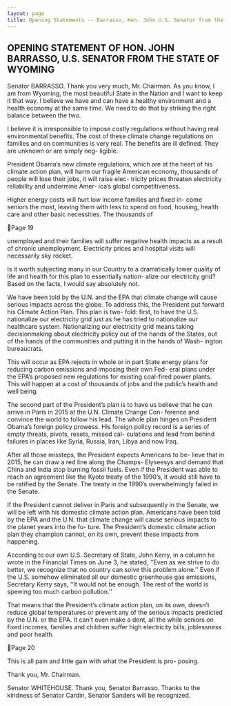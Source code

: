 ```yaml
---
layout: page
title: Opening Statements -- Barrasso, Hon. John U.S. Senator from the State of Wyoming
---
```


## OPENING STATEMENT OF HON. JOHN BARRASSO, U.S. SENATOR FROM THE STATE OF WYOMING 

Senator BARRASSO. Thank you very much, Mr. Chairman. 
As you know, I am from Wyoming, the most beautiful State in 
the Nation and I want to keep it that way. I believe we have and 
can have a healthy environment and a health economy at the same 
time. We need to do that by striking the right balance between the 
two. 

I believe it is irresponsible to impose costly regulations without 
having real environmental benefits. The cost of these climate 
change regulations on families and on communities is very real. 
The benefits are ill defined. They are unknown or are simply neg-
ligible. 

President Obama’s new climate regulations, which are at the 
heart of his climate action plan, will harm our fragile American 
economy, thousands of people will lose their jobs, it will raise elec-
tricity prices threaten electricity reliability and undermine Amer-
ica’s global competitiveness. 

Higher energy costs will hurt low income families and fixed in-
come seniors the most, leaving them with less to spend on food, 
housing, health care and other basic necessities. The thousands of 

Page 19 

unemployed and their families will suffer negative health impacts 
as a result of chronic unemployment. Electricity prices and hospital 
visits will necessarily sky rocket. 

Is it worth subjecting many in our Country to a dramatically 
lower quality of life and health for this plan to essentially nation-
alize our electricity grid? Based on the facts, I would say absolutely 
not. 

We have been told by the U.N. and the EPA that climate change 
will cause serious impacts across the globe. To address this, the 
President put forward his Climate Action Plan. This plan is two-
fold: first, to have the U.S. nationalize our electricity grid just as 
he has tried to nationalize our healthcare system. 
Nationalizing our electricity grid means taking decisionmaking 
about electricity policy out of the hands of the States, out of the 
hands of the communities and putting it in the hands of Wash-
ington bureaucrats. 

This will occur as EPA rejects in whole or in part State energy 
plans for reducing carbon emissions and imposing their own Fed-
eral plans under the EPA’s proposed new regulations for existing 
coal-fired power plants. This will happen at a cost of thousands of 
jobs and the public’s health and well being. 

The second part of the President’s plan is to have us believe that 
he can arrive in Paris in 2015 at the U.N. Climate Change Con-
ference and convince the world to follow his lead. The whole plan 
hinges on President Obama’s foreign policy prowess. His foreign 
policy record is a series of empty threats, pivots, resets, missed cal-
culations and lead from behind failures in places like Syria, Russia, 
Iran, Libya and now Iraq. 

After all those missteps, the President expects Americans to be-
lieve that in 2015, he can draw a red line along the Champs- 
Elyseesys and demand that China and India stop burning fossil 
fuels. Even if the President was able to reach an agreement like 
the Kyoto treaty of the 1990’s, it would still have to be ratified by 
the Senate. The treaty in the 1990’s overwhelmingly failed in the 
Senate. 

If the President cannot deliver in Paris and subsequently in the 
Senate, we will be left with his domestic climate action plan. 
Americans have been told by the EPA and the U.N. that climate 
change will cause serious impacts to the planet years into the fu-
ture. The President’s domestic climate action plan they champion 
cannot, on its own, prevent these impacts from happening. 

According to our own U.S. Secretary of State, John Kerry, in a 
column he wrote in the Financial Times on June 3, he stated, 
‘‘Even as we strive to do better, we recognize that no country can 
solve this problem alone.’’ Even if the U.S. somehow eliminated all 
our domestic greenhouse gas emissions, Secretary Kerry says, ‘‘It 
would not be enough. The rest of the world is spewing too much 
carbon pollution.’’ 

That means that the President’s climate action plan, on its own, 
doesn’t reduce global temperatures or prevent any of the serious 
impacts predicted by the U.N. or the EPA. It can’t even make a 
dent, all the while seniors on fixed incomes, families and children 
suffer high electricity bills, joblessness and poor health. 

Page 20 

This is all pain and little gain with what the President is pro-
posing. 

Thank you, Mr. Chairman. 

Senator WHITEHOUSE. Thank you, Senator Barrasso. 
Thanks to the kindness of Senator Cardin, Senator Sanders will 
be recognized. 

